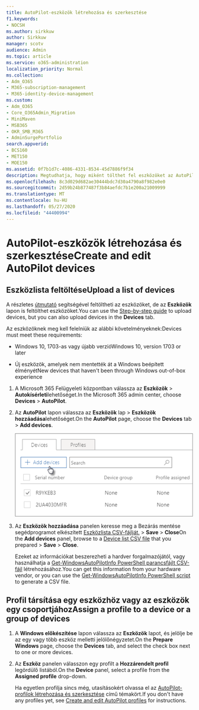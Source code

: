 ```yaml
---
title: AutoPilot-eszközök létrehozása és szerkesztése
f1.keywords:
- NOCSH
ms.author: sirkkuw
author: Sirkkuw
manager: scotv
audience: Admin
ms.topic: article
ms.service: o365-administration
localization_priority: Normal
ms.collection:
- Adm_O365
- M365-subscription-management
- M365-identity-device-management
ms.custom:
- Adm_O365
- Core_O365Admin_Migration
- MiniMaven
- MSB365
- OKR_SMB_M365
- AdminSurgePortfolio
search.appverid:
- BCS160
- MET150
- MOE150
ms.assetid: 0f7b1d7c-4086-4331-8534-45d7886f9f34
description: Megtudhatja, hogy miként tölthet fel eszközöket az AutoPilot segítségével a Microsoft 365 Business Premium szolgáltatásban. Profilt hozzárendelhet egy eszközhöz vagy eszközcsoporthoz.
ms.openlocfilehash: 8c3d029d682ae30444bdc7d30a4790a8f982e0e0
ms.sourcegitcommit: 2d59b24b877487f3b84aefdc7b1e200a21009999
ms.translationtype: MT
ms.contentlocale: hu-HU
ms.lasthandoff: 05/27/2020
ms.locfileid: "44400994"
---
```

# <a name="create-and-edit-autopilot-devices"></a><span data-ttu-id="6555d-104">AutoPilot-eszközök létrehozása és szerkesztése</span><span class="sxs-lookup"><span data-stu-id="6555d-104">Create and edit AutoPilot devices</span></span>

## <a name="upload-a-list-of-devices"></a><span data-ttu-id="6555d-105">Eszközlista feltöltése</span><span class="sxs-lookup"><span data-stu-id="6555d-105">Upload a list of devices</span></span>

<span data-ttu-id="6555d-106">A részletes [útmutató](add-autopilot-devices-and-profile.md) segítségével feltöltheti az eszközöket, de az **Eszközök** lapon is feltölthet eszközöket.</span><span class="sxs-lookup"><span data-stu-id="6555d-106">You can use the [Step-by-step guide](add-autopilot-devices-and-profile.md) to upload devices, but you can also upload devices in the **Devices** tab.</span></span> 
  
<span data-ttu-id="6555d-107">Az eszközöknek meg kell felelniük az alábbi követelményeknek:</span><span class="sxs-lookup"><span data-stu-id="6555d-107">Devices must meet these requirements:</span></span>
  
- <span data-ttu-id="6555d-108">Windows 10, 1703-as vagy újabb verzió</span><span class="sxs-lookup"><span data-stu-id="6555d-108">Windows 10, version 1703 or later</span></span>
    
- <span data-ttu-id="6555d-109">Új eszközök, amelyek nem mentették át a Windows beépített élményét</span><span class="sxs-lookup"><span data-stu-id="6555d-109">New devices that haven't been through Windows out-of-box experience</span></span>

1. <span data-ttu-id="6555d-110">A Microsoft 365 Felügyeleti központban válassza az **Eszközök** \> **Autokísérleti**lehetőséget.</span><span class="sxs-lookup"><span data-stu-id="6555d-110">In the Microsoft 365 admin center, choose **Devices** \> **AutoPilot**.</span></span>
  
2. <span data-ttu-id="6555d-111">Az **AutoPilot** lapon válassza az **Eszközök** lap \> **Eszközök hozzáadása**lehetőséget.</span><span class="sxs-lookup"><span data-stu-id="6555d-111">On the **AutoPilot** page, choose the **Devices** tab \> **Add devices**.</span></span>
    
    ![In the Devices tab, choose Add devices.](../media/6ba81e22-c873-40ad-8a72-ce64d15ea6ba.png)
  
3. <span data-ttu-id="6555d-113">Az **Eszközök hozzáadása** panelen keresse meg a Bezárás mentése segédprogramot elkészített [Eszközlista CSV-fájlját.](https://docs.microsoft.com/microsoft-365/admin/misc/device-list) \> **Save** \> **Close**</span><span class="sxs-lookup"><span data-stu-id="6555d-113">On the **Add devices** panel, browse to a [Device list CSV file](https://docs.microsoft.com/microsoft-365/admin/misc/device-list) that you prepared \> **Save** \> **Close**.</span></span>
    
    <span data-ttu-id="6555d-114">Ezeket az információkat beszerezheti a hardver forgalmazójától, vagy használhatja a [Get-WindowsAutoPilotInfo PowerShell parancsfájlt CSV-fájl](https://www.powershellgallery.com/packages/Get-WindowsAutoPilotInfo) létrehozásához.</span><span class="sxs-lookup"><span data-stu-id="6555d-114">You can get this information from your hardware vendor, or you can use the [Get-WindowsAutoPilotInfo PowerShell script](https://www.powershellgallery.com/packages/Get-WindowsAutoPilotInfo) to generate a CSV file.</span></span> 
    
## <a name="assign-a-profile-to-a-device-or-a-group-of-devices"></a><span data-ttu-id="6555d-115">Profil társítása egy eszközhöz vagy az eszközök egy csoportjához</span><span class="sxs-lookup"><span data-stu-id="6555d-115">Assign a profile to a device or a group of devices</span></span>

1. <span data-ttu-id="6555d-116">A **Windows előkészítése** lapon válassza az **Eszközök** lapot, és jelölje be az egy vagy több eszköz melletti jelölőnégyzetet.</span><span class="sxs-lookup"><span data-stu-id="6555d-116">On the **Prepare Windows** page, choose the **Devices** tab, and select the check box next to one or more devices.</span></span> 
    
2. <span data-ttu-id="6555d-117">Az **Eszköz** panelen válasszon egy profilt a **Hozzárendelt profil** legördülő listából.</span><span class="sxs-lookup"><span data-stu-id="6555d-117">On the **Device** panel, select a profile from the **Assigned profile** drop-down.</span></span> 
    
    <span data-ttu-id="6555d-118">Ha egyetlen profilja sincs még, utasításokért olvassa el az [AutoPilot-profilok létrehozása és szerkesztése](create-and-edit-autopilot-profiles.md) című témakört.</span><span class="sxs-lookup"><span data-stu-id="6555d-118">If you don't have any profiles yet, see [Create and edit AutoPilot profiles](create-and-edit-autopilot-profiles.md) for instructions.</span></span> 
    
